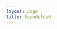 ```yaml
---
layout: page
title: Soundcloud
---
```


<a href="https://soundcloud.com/pippinpotato" target="_blank"><i class="fa fa-soundcloud" aria-hidden="true"></i></a>